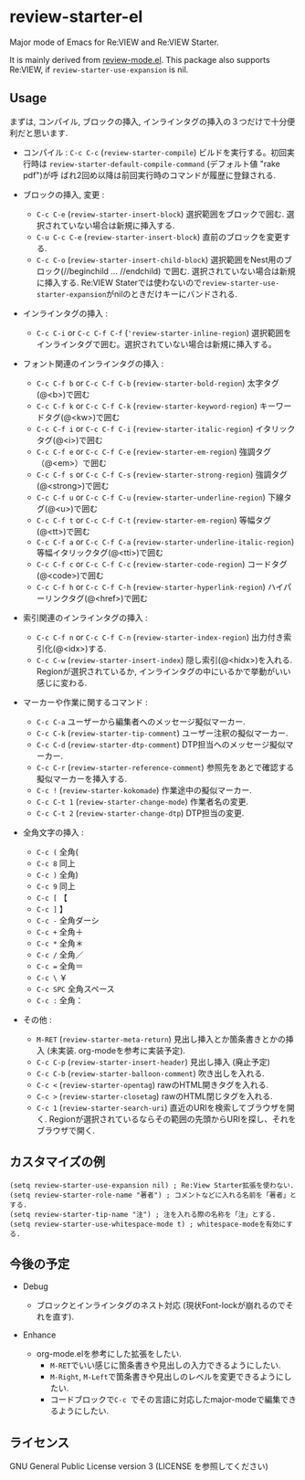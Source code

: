 # review-starter-el
Major mode of Emacs for Re:VIEW and  Re:VIEW Starter.

It is mainly derived from [review-mode.el](https://github.com/kmuto/review-el/).
This package also supports Re:VIEW, if `review-starter-use-expansion` is nil.

## Usage
まずは, コンパイル, ブロックの挿入, インラインタグの挿入の３つだけで十分便利だと思います.

- コンパイル : `C-c C-c` (`review-starter-compile`) ビルドを実行する。初回実行時は
`review-starter-default-compile-command` (デフォルト値 "rake pdf")が呼
ばれ2回め以降は前回実行時のコマンドが履歴に登録される.

- ブロックの挿入, 変更 :
  - `C-c C-e` (`review-starter-insert-block`) 選択範囲をブロックで囲む.  選択されていない場合は新規に挿入する.
  - `C-u C-c C-e` (`review-starter-insert-block`) 直前のブロックを変更する.
  - `C-c C-o` (`review-starter-insert-child-block`) 選択範囲をNest用のブロック(//beginchild ... //endchild) で囲む.  選択されていない場合は新規に挿入する.   Re:VIEW Staterでは使わないので`review-starter-use-starter-expansion`がnilのときだけキーにバンドされる.

- インラインタグの挿入 :
  - `C-c C-i` or `C-c C-f C-f` (`'review-starter-inline-region`) 選択範囲をインラインタグで囲む。選択されていない場合は新規に挿入する。

- フォント関連のインラインタグの挿入 :
  - `C-c C-f b` or `C-c C-f C-b` (`review-starter-bold-region`) 太字タグ(@\<b\>)で囲む
  - `C-c C-f k` or `C-c C-f C-k` (`review-starter-keyword-region`) キーワードタグ(@\<kw\>)で囲む
  - `C-c C-f i` or `C-c C-f C-i` (`review-starter-italic-region`) イタリックタグ(@\<i\>)で囲む
  - `C-c C-f e` or `C-c C-f C-e` (`review-starter-em-region`) 強調タグ（@\<em\>）で囲む
  - `C-c C-f s` or `C-c C-f C-s` (`review-starter-strong-region`) 強調タグ(@\<strong\>)で囲む
  - `C-c C-f u` or `C-c C-f C-u` (`review-starter-underline-region`) 下線タグ(@\<u\>)で囲む
  - `C-c C-f t` or `C-c C-f C-t` (`review-starter-em-region`) 等幅タグ(@\<tt\>)で囲む
  - `C-c C-f a` or `C-c C-f C-a` (`review-starter-underline-italic-region`) 等幅イタリックタグ(@\<tti\>)で囲む
  - `C-c C-f c` or `C-c C-f C-c` (`review-starter-code-region`) コードタグ(@\<code\>)で囲む
  - `C-c C-f h` or `C-c C-f C-h` (`review-starter-hyperlink-region`) ハイパーリンクタグ(@\<href\>)で囲む

- 索引関連のインラインタグの挿入 :
   - `C-c C-f n` or `C-c C-f C-n` (`review-starter-index-region`) 出力付き索引化(@\<idx\>)する.
   - `C-c C-w` (`review-starter-insert-index`) 隠し索引(@\<hidx\>)を入れる.  Regionが選択されているか, インラインタグの中にいるかで挙動がいい感じに変わる.

- マーカーや作業に関するコマンド :
  - `C-c C-a` ユーザーから編集者へのメッセージ擬似マーカー.
  - `C-c C-k` (`review-starter-tip-comment`) ユーザー注釈の擬似マーカー.
  - `C-c C-d` (`review-starter-dtp-comment`) DTP担当へのメッセージ擬似マーカー.
  - `C-c C-r` (`review-starter-reference-comment`) 参照先をあとで確認する擬似マーカーを挿入する.
  - `C-c !`   (`review-starter-kokomade`) 作業途中の擬似マーカー.
  - `C-c C-t 1` (`review-starter-change-mode`) 作業者名の変更.
  - `C-c C-t 2` (`review-starter-change-dtp`) DTP担当の変更.

- 全角文字の挿入 :
  - `C-c (`   全角(
  - `C-c 8`   同上
  - `C-c )`   全角)
  - `C-c 9`   同上
  - `C-c [`   【
  - `C-c ]`    】
  - `C-c -`    全角ダーシ
  - `C-c +`    全角＋
  - `C-c *`    全角＊
  - `C-c /`    全角／
  - `C-c =`    全角＝
  - `C-c \`    ￥
  - `C-c SPC`  全角スペース
  - `C-c :`    全角：

- その他 :
  - `M-RET` (`review-starter-meta-return`) 見出し挿入とか箇条書きとかの挿入 (未実装.  org-modeを参考に実装予定).
  - `C-c C-p` (`review-starter-insert-header`) 見出し挿入 (廃止予定)
  - `C-c C-b` (`review-starter-balloon-comment`) 吹き出しを入れる.
  - `C-c <` (`review-starter-opentag`) rawのHTML開きタグを入れる.
  - `C-c >` (`review-starter-closetag`) rawのHTML閉じタグを入れる.
  - `C-c 1` (`review-starter-search-uri`) 直近のURIを検索してブラウザを開く.  Regionが選択されているならその範囲の先頭からURIを探し、それをブラウザで開く.


## カスタマイズの例
```
(setq review-starter-use-expansion nil) ; Re:View Starter拡張を使わない.
(setq review-starter-role-name "著者") ; コメントなどに入れる名前を「著者」とする.
(setq review-starter-tip-name "注") ; 注を入れる際の名称を「注」とする.
(setq review-starter-use-whitespace-mode t) ; whitespace-modeを有効にする.
```

## 今後の予定
- Debug
  - ブロックとインラインタグのネスト対応 (現状Font-lockが崩れるのでそれを直す).

- Enhance
  - org-mode.elを参考にした拡張をしたい.
    - `M-RET`でいい感じに箇条書きや見出しの入力できるようにしたい.
    - `M-Right`, `M-Left`で箇条書きや見出しのレベルを変更できるようにしたい.
    - コードブロックで`C-c `でその言語に対応したmajor-modeで編集できるようにしたい.

## ライセンス
GNU General Public License version 3 (LICENSE を参照してください)
